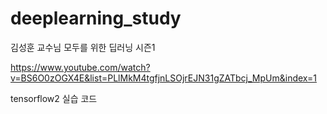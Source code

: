 # deeplearning_study
김성훈 교수님 모두를 위한 딥러닝 시즌1

https://www.youtube.com/watch?v=BS6O0zOGX4E&list=PLlMkM4tgfjnLSOjrEJN31gZATbcj_MpUm&index=1

tensorflow2 실습 코드



